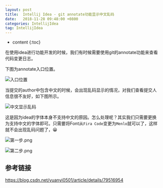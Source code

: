 ```yaml
---
layout: post
title:  Intellij Idea - git annotate功能显示中文乱码
date:   2018-11-28 09:48:00 +0800
categories: IntellijIdea
tag: IntellijIdea
---
```


* content
{:toc}

在使用idea进行功能开发的时候，我们有时候需要使用git的annotate功能来查看代码变更日志。

下图为annotate入口位置。

![入口位置](https://upload-images.jianshu.io/upload_images/845143-faee27397ede4ab1.png)

当提交的author中包含中文的时候，会出现乱码显示的情况，对我们查看提交人信息很不友好，如下图所示。

![中文显示乱码](https://upload-images.jianshu.io/upload_images/845143-6689033692a96f74.png)

这是因为idea的字体本身不支持中文的原因。怎么处理呢？其实我们只需要更换为支持中文的字体即可。只需要将Font从`Fira Code`变更为`Menlo`就可以了，这样就不会出现乱码问题了，😀

![第一步.png](https://upload-images.jianshu.io/upload_images/845143-860bf2c75cfe33c6.png)

![第二步.png](https://upload-images.jianshu.io/upload_images/845143-0e2512e7598955b3.png)

## 参考链接

https://blog.csdn.net/yuanyi0501/article/details/79516954